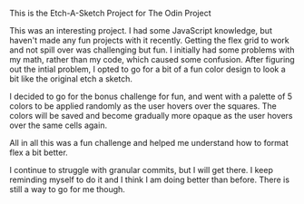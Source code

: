 This is the Etch-A-Sketch Project for The Odin Project

This was an interesting project. I had some JavaScript knowledge, but haven't 
made any fun projects with it recently. Getting the flex grid to work and not spill over
was challenging but fun. I initially had some problems with my math, rather than my code, 
which caused some confusion. After figuring out the intial problem, I opted to go for 
a bit of a fun color design to look a bit like the original etch a sketch.

I decided to go for the bonus challenge for fun, and went with a palette of 5 colors
to be applied randomly as the user hovers over the squares. The colors will be saved and become
gradually more opaque as the user hovers over the same cells again.

All in all this was a fun challenge and helped me understand how to format flex a bit better.

I continue to struggle with granular commits, but I will get there.
I keep reminding myself to do it and I think I am doing better than before.
There is still a way to go for me though.
